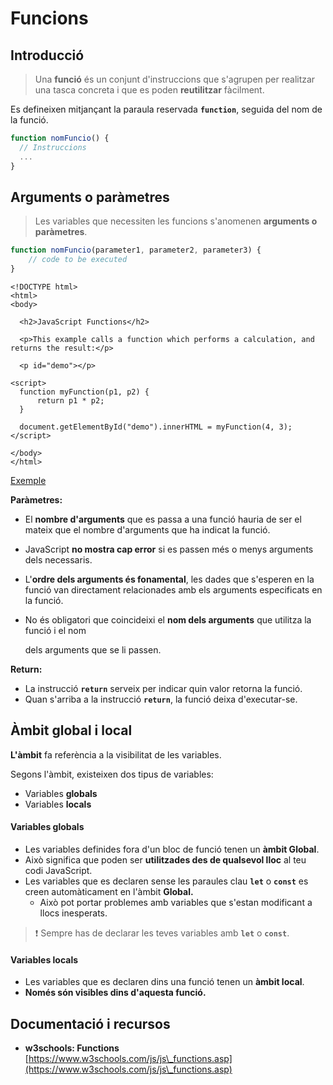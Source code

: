 # Funcions

## Introducció

> Una **funció** és un conjunt d'instruccions que s'agrupen per realitzar una tasca concreta i que es poden **reutilitzar** fàcilment.

Es defineixen mitjançant la paraula reservada **`function`**, seguida del nom de la funció.

```javascript
function nomFuncio() {
  // Instruccions
  ...
}
```

## Arguments o paràmetres

> Les variables que necessiten les funcions s'anomenen **arguments o paràmetres**.

```javascript
function nomFuncio(parameter1, parameter2, parameter3) {
    // code to be executed
}
```

```markup
<!DOCTYPE html>
<html>
<body>

  <h2>JavaScript Functions</h2>

  <p>This example calls a function which performs a calculation, and returns the result:</p>

  <p id="demo"></p>

<script>
  function myFunction(p1, p2) {
      return p1 * p2;
  }

  document.getElementById("demo").innerHTML = myFunction(4, 3);
</script>

</body>
</html>
```

[Exemple](https://www.w3schools.com/js/tryit.asp?filename=tryjs\_functions)

**Paràmetres:**

* El **nombre d'arguments** que es passa a una funció hauria de ser el mateix que el nombre d'arguments que ha indicat la funció.&#x20;
* JavaScript **no mostra cap error** si es passen més o menys arguments dels necessaris.&#x20;
* L'**ordre dels arguments és fonamental**, les dades que s'esperen en la funció van directament relacionades amb els arguments especificats en la funció.&#x20;
*   No és obligatori que coincideixi el **nom dels arguments** que utilitza la funció i el nom&#x20;

    dels arguments que se li passen.

**Return:**

* La instrucció **`return`** serveix per indicar quin valor retorna la funció.
* Quan s'arriba a la instrucció **`return`**, la funció deixa d'executar-se.

## Àmbit global i local

**L'àmbit** fa referència a la visibilitat de les variables.&#x20;

Segons l'àmbit, existeixen dos tipus de variables:

* Variables **globals**
* Variables **locals**

#### Variables globals

* Les variables definides fora d'un bloc de funció tenen un **àmbit Global**.&#x20;
* Això significa que poden ser **utilitzades des de qualsevol lloc** al teu codi JavaScript.
* Les variables que es declaren sense les paraules clau **`let`** o **`const`** es creen automàticament en l'àmbit **Global.**
  * Això pot portar problemes amb variables que s'estan modificant a llocs inesperats.

> ❗ Sempre has de declarar les teves variables amb **`let`** o **`const`**.

#### Variables locals

* Les variables que es declaren dins una funció tenen un **àmbit local**.&#x20;
* **Només són visibles dins d'aquesta funció.**

## Documentació i recursos

* **w3schools: Functions** [https://www.w3schools.com/js/js\_functions.asp](https://www.w3schools.com/js/js\_functions.asp)
